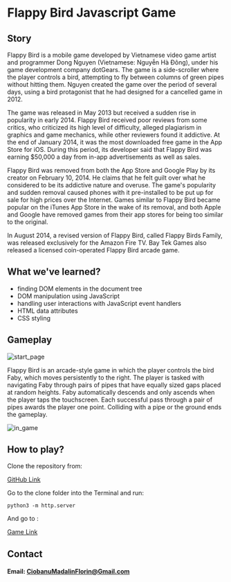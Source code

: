 # Flappy Bird Javascript Game

## Story

Flappy Bird is a mobile game developed by Vietnamese video game artist and programmer Dong Nguyen
(Vietnamese: Nguyễn Hà Đông), under his game development company dotGears. The game is a side-scroller where the player
 controls a bird, attempting to fly between columns of green pipes without hitting them. Nguyen created the game over
  the period of several days, using a bird protagonist that he had designed for a cancelled game in 2012.

The game was released in May 2013 but received a sudden rise in popularity in early 2014. Flappy Bird received poor
 reviews from some critics, who criticized its high level of difficulty, alleged plagiarism in graphics and game
  mechanics, while other reviewers found it addictive. At the end of January 2014, it was the most downloaded free
   game in the App Store for iOS. During this period, its developer said that Flappy Bird was earning $50,000 a day
    from in-app advertisements as well as sales.

Flappy Bird was removed from both the App Store and Google Play by its creator on February 10, 2014. He claims that
 he felt guilt over what he considered to be its addictive nature and overuse. The game's popularity and sudden
  removal caused phones with it pre-installed to be put up for sale for high prices over the Internet. Games similar
   to Flappy Bird became popular on the iTunes App Store in the wake of its removal, and both Apple and Google have
    removed games from their app stores for being too similar to the original.

In August 2014, a revised version of Flappy Bird, called Flappy Birds Family, was released exclusively for the Amazon
 Fire TV. Bay Tek Games also released a licensed coin-operated Flappy Bird arcade game.

## What we've learned?

- finding DOM elements in the document tree
- DOM manipulation using JavaScript
- handling user interactions with JavaScript event handlers
- HTML data attributes
- CSS styling

## Gameplay

![start_page](https://user-images.githubusercontent.com/62752342/115511604-ae189d00-a289-11eb-8afe-15e117c1866b.png)

Flappy Bird is an arcade-style game in which the player controls the bird Faby, which moves persistently to the right.
 The player is tasked with navigating Faby through pairs of pipes that have equally sized gaps placed at random heights.
  Faby automatically descends and only ascends when the player taps the touchscreen. Each successful pass through
   a pair of pipes awards the player one point. Colliding with a pipe or the ground ends the gameplay.
   
![in_game](https://user-images.githubusercontent.com/62752342/115511649-be307c80-a289-11eb-8528-24444a33d6ea.png)

## How to play?

Clone the repository from:

[GitHub Link](https://github.com/MadalinCiobanu/flappy-bird)

Go to the clone folder into the Terminal and run:

```
python3 -m http.server
```

And go to : 

[Game Link](http://0.0.0.0:8000/home.html)


## Contact

#### Email: CiobanuMadalinFlorin@Gmail.com